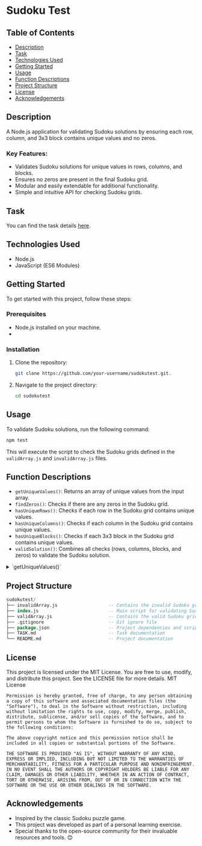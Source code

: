 # Sudoku Test

## Table of Contents
- [Description](#description)
- [Task](#task)
- [Technologies Used](#technologies-used)
- [Getting Started](#getting-started)
- [Usage](#usage)
- [Function Descriptions](#function_descriptions)
- [Project Structure](#project-structure)
- [License](#license)
- [Acknowledgements](#acknowledgements)

## Description
A Node.js application for validating Sudoku solutions by ensuring each row, column, and 3x3 block contains unique values and no zeros.

### Key Features:
- Validates Sudoku solutions for unique values in rows, columns, and blocks.
- Ensures no zeros are present in the final Sudoku grid.
- Modular and easily extendable for additional functionality.
- Simple and intuitive API for checking Sudoku grids.

## Task
You can find the task details [here](https://github.com/gadiim/SudokuTest/blob/main/TASK.md).

## Technologies Used
- Node.js
- JavaScript (ES6 Modules)

## Getting Started
To get started with this project, follow these steps:

### Prerequisites 
- Node.js installed on your machine.
- 
### Installation 
1. Clone the repository:
   ```bash
   git clone https://github.com/your-username/sudokutest.git.
   ```
2. Navigate to the project directory:
   ```bash
   cd sudokutest
   ```

## Usage
To validate Sudoku solutions, run the following command:
   ```bash
   npm test
   ```
This will execute the script to check the Sudoku grids defined in the `validArray.js` and `invalidArray.js` files.

## Function Descriptions
- `getUniqueValues()`: Returns an array of unique values from the input array.
- `findZeros()`: Checks if there are any zeros in the Sudoku grid.
- `hasUniqueRows()`: Checks if each row in the Sudoku grid contains unique values.
- `hasUniqueColumns()`: Checks if each column in the Sudoku grid contains unique values.
- `hasUniqueBlocks()`: Checks if each 3x3 block in the Sudoku grid contains unique values.
- `validSolution()`: Combines all checks (rows, columns, blocks, and zeros) to validate the Sudoku solution.


<details>
<summary>`getUniqueValues()`</summary>
<p>Returns an array of unique values from the input array.</p>
  
```javascript
function getUniqueValues(arr) {
    return [...new Set(arr)];
}
```
</details>

## Project Structure

```sql
sudokutest/
├── invalidArray.js                   -- Contains the invalid Sudoku grid for testing
├── index.js                          -- Main script for validating Sudoku solutions
├── validArray.js                     -- Contains the valid Sudoku grid for testing
├── .gitignore                        -- Git ignore file
├── package.json                      -- Project dependencies and scripts
├── TASK.md                           -- Task documentation
└── README.md                         -- Project documentation
```

## License

This project is licensed under the MIT License. You are free to use, modify, and distribute this project. See the LICENSE file for more details.
MIT License
```plaintext
Permission is hereby granted, free of charge, to any person obtaining a copy of this software and associated documentation files (the "Software"), to deal in the Software without restriction, including without limitation the rights to use, copy, modify, merge, publish, distribute, sublicense, and/or sell copies of the Software, and to permit persons to whom the Software is furnished to do so, subject to the following conditions:

The above copyright notice and this permission notice shall be included in all copies or substantial portions of the Software.

THE SOFTWARE IS PROVIDED "AS IS", WITHOUT WARRANTY OF ANY KIND, EXPRESS OR IMPLIED, INCLUDING BUT NOT LIMITED TO THE WARRANTIES OF MERCHANTABILITY, FITNESS FOR A PARTICULAR PURPOSE AND NONINFRINGEMENT. IN NO EVENT SHALL THE AUTHORS OR COPYRIGHT HOLDERS BE LIABLE FOR ANY CLAIM, DAMAGES OR OTHER LIABILITY, WHETHER IN AN ACTION OF CONTRACT, TORT OR OTHERWISE, ARISING FROM, OUT OF OR IN CONNECTION WITH THE SOFTWARE OR THE USE OR OTHER DEALINGS IN THE SOFTWARE.
```

## Acknowledgements

- Inspired by the classic Sudoku puzzle game.
- This project was developed as part of a personal learning exercise.
- Special thanks to the open-source community for their invaluable resources and tools. 😊
